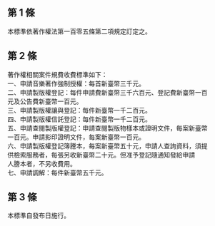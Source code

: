第 1 條
-------
本標準依著作權法第一百零五條第二項規定訂定之。

第 2 條
-------
著作權相關案件規費收費標準如下：  
一、申請音樂著作強制授權：每首新臺幣三千元。  
二、申請製版權登記：每件申請費新臺幣三千六百元、登記費新臺幣一百  
    元及公告費新臺幣一百元。  
三、申請製版權讓與登記：每件新臺幣一千二百元。  
四、申請製版權信託登記：每件新臺幣一千二百元。  
五、申請查閱製版權登記：申請查閱製版物樣本或證明文件，每案新臺幣  
    一百元。申請影印證明文件，每案新臺幣一百元。  
六、申請製版權登記簿謄本，每案新臺幣五十元，申請人查詢資料，須提  
    供檢索服務者，每張另收新臺幣二十元。但准予登記隨通知發給申請  
    人謄本者，不另收費用。  
七、申請調解：每件新臺幣五千元。

第 3 條
-------
本標準自發布日施行。

